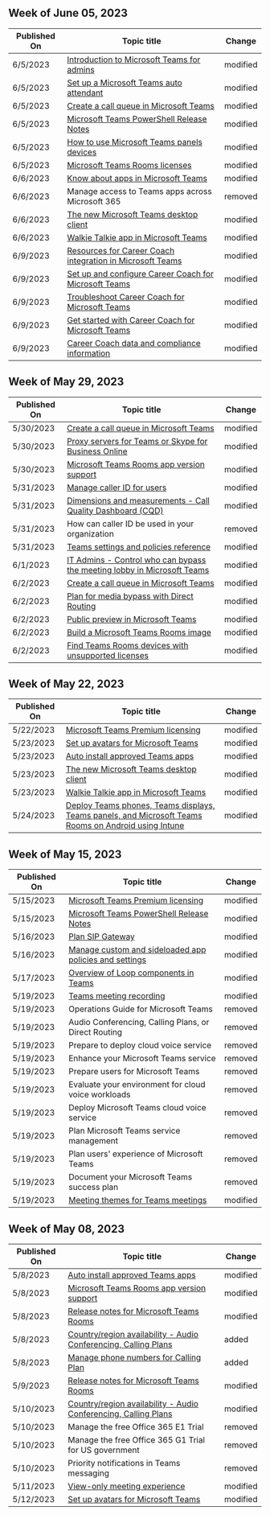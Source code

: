 <!-- This file is generated automatically each week. Changes made to this file will be overwritten.-->



## Week of June 05, 2023


| Published On |Topic title | Change |
|------|------------|--------|
| 6/5/2023 | [Introduction to Microsoft Teams for admins](/MicrosoftTeams/teams-overview) | modified |
| 6/5/2023 | [Set up a Microsoft Teams auto attendant](/MicrosoftTeams/create-a-phone-system-auto-attendant) | modified |
| 6/5/2023 | [Create a call queue in Microsoft Teams](/MicrosoftTeams/create-a-phone-system-call-queue) | modified |
| 6/5/2023 | [Microsoft Teams PowerShell Release Notes](/MicrosoftTeams/teams-powershell-release-notes) | modified |
| 6/5/2023 | [How to use Microsoft Teams panels devices](/MicrosoftTeams/devices/use-teams-panels) | modified |
| 6/5/2023 | [Microsoft Teams Rooms licenses](/MicrosoftTeams/rooms/rooms-licensing) | modified |
| 6/6/2023 | [Know about apps in Microsoft Teams](/MicrosoftTeams/apps-in-teams) | modified |
| 6/6/2023 | Manage access to Teams apps across Microsoft 365 | removed |
| 6/6/2023 | [The new Microsoft Teams desktop client](/MicrosoftTeams/new-teams-desktop-admin) | modified |
| 6/6/2023 | [Walkie Talkie app in Microsoft Teams](/MicrosoftTeams/walkie-talkie) | modified |
| 6/9/2023 | [Resources for Career Coach integration in Microsoft Teams](/MicrosoftTeams/career-coach-resources) | modified |
| 6/9/2023 | [Set up and configure Career Coach for Microsoft Teams](/MicrosoftTeams/career-coach-set-up-steps) | modified |
| 6/9/2023 | [Troubleshoot Career Coach for Microsoft Teams](/MicrosoftTeams/career-coach-troubleshoot) | modified |
| 6/9/2023 | [Get started with Career Coach for Microsoft Teams](/MicrosoftTeams/career-coach) | modified |
| 6/9/2023 | [Career Coach data and compliance information](/MicrosoftTeams/privacy-career-coach-data-compliance) | modified |


## Week of May 29, 2023


| Published On |Topic title | Change |
|------|------------|--------|
| 5/30/2023 | [Create a call queue in Microsoft Teams](/MicrosoftTeams/create-a-phone-system-call-queue) | modified |
| 5/30/2023 | [Proxy servers for Teams or Skype for Business Online](/MicrosoftTeams/proxy-servers-for-skype-for-business-online) | modified |
| 5/30/2023 | [Microsoft Teams Rooms app version support](/MicrosoftTeams/rooms/rooms-lifecycle-support) | modified |
| 5/31/2023 | [Manage caller ID for users](/MicrosoftTeams/caller-id-policies) | modified |
| 5/31/2023 | [Dimensions and measurements - Call Quality Dashboard (CQD)](/MicrosoftTeams/dimensions-and-measures-available-in-call-quality-dashboard) | modified |
| 5/31/2023 | How can caller ID be used in your organization | removed |
| 5/31/2023 | [Teams settings and policies reference](/MicrosoftTeams/settings-policies-reference) | modified |
| 6/1/2023 | [IT Admins - Control who can bypass the meeting lobby in Microsoft Teams](/MicrosoftTeams/who-can-bypass-meeting-lobby) | modified |
| 6/2/2023 | [Create a call queue in Microsoft Teams](/MicrosoftTeams/create-a-phone-system-call-queue) | modified |
| 6/2/2023 | [Plan for media bypass with Direct Routing](/MicrosoftTeams/direct-routing-plan-media-bypass) | modified |
| 6/2/2023 | [Public preview in Microsoft Teams](/MicrosoftTeams/public-preview-doc-updates) | modified |
| 6/2/2023 | [Build a Microsoft Teams Rooms image](/MicrosoftTeams/rooms/console) | modified |
| 6/2/2023 | [Find Teams Rooms devices with unsupported licenses](/MicrosoftTeams/rooms/license-check) | modified |


## Week of May 22, 2023


| Published On |Topic title | Change |
|------|------------|--------|
| 5/22/2023 | [Microsoft Teams Premium licensing](/MicrosoftTeams/teams-add-on-licensing/licensing-enhance-teams) | modified |
| 5/23/2023 | [Set up avatars for Microsoft Teams](/MicrosoftTeams/meeting-avatars) | modified |
| 5/23/2023 | [Auto install approved Teams apps](/MicrosoftTeams/auto-install-approved-apps) | modified |
| 5/23/2023 | [The new Microsoft Teams desktop client](/MicrosoftTeams/new-teams-desktop-admin) | modified |
| 5/23/2023 | [Walkie Talkie app in Microsoft Teams](/MicrosoftTeams/walkie-talkie) | modified |
| 5/24/2023 | [Deploy Teams phones, Teams displays, Teams panels, and Microsoft Teams Rooms on Android using Intune](/MicrosoftTeams/devices/phones-displays-deploy) | modified |


## Week of May 15, 2023


| Published On |Topic title | Change |
|------|------------|--------|
| 5/15/2023 | [Microsoft Teams Premium licensing](/MicrosoftTeams/teams-add-on-licensing/licensing-enhance-teams) | modified |
| 5/15/2023 | [Microsoft Teams PowerShell Release Notes](/MicrosoftTeams/teams-powershell-release-notes) | modified |
| 5/16/2023 | [Plan SIP Gateway](/MicrosoftTeams/sip-gateway-plan) | modified |
| 5/16/2023 | [Manage custom and sideloaded app policies and settings](/MicrosoftTeams/teams-custom-app-policies-and-settings) | modified |
| 5/17/2023 | [Overview of Loop components in Teams](/MicrosoftTeams/loop-components-in-teams) | modified |
| 5/19/2023 | [Teams meeting recording](/MicrosoftTeams/meeting-recording) | modified |
| 5/19/2023 | Operations Guide for Microsoft Teams | removed |
| 5/19/2023 | Audio Conferencing, Calling Plans, or Direct Routing | removed |
| 5/19/2023 | Prepare to deploy cloud voice service | removed |
| 5/19/2023 | Enhance your Microsoft Teams service | removed |
| 5/19/2023 | Prepare users for Microsoft Teams | removed |
| 5/19/2023 | Evaluate your environment for cloud voice workloads | removed |
| 5/19/2023 | Deploy Microsoft Teams cloud voice service | removed |
| 5/19/2023 | Plan Microsoft Teams service management | removed |
| 5/19/2023 | Plan users' experience of Microsoft Teams | removed |
| 5/19/2023 | Document your Microsoft Teams success plan | removed |
| 5/19/2023 | [Meeting themes for Teams meetings](/MicrosoftTeams/meeting-themes) | modified |


## Week of May 08, 2023


| Published On |Topic title | Change |
|------|------------|--------|
| 5/8/2023 | [Auto install approved Teams apps](/MicrosoftTeams/auto-install-approved-apps) | modified |
| 5/8/2023 | [Microsoft Teams Rooms app version support](/MicrosoftTeams/rooms/rooms-lifecycle-support) | modified |
| 5/8/2023 | [Release notes for Microsoft Teams Rooms](/MicrosoftTeams/rooms/rooms-release-note) | modified |
| 5/8/2023 | [Country/region availability - Audio Conferencing, Calling Plans](/MicrosoftTeams/calling-plan-overview) | added |
| 5/8/2023 | [Manage phone numbers for Calling Plan](/MicrosoftTeams/manage-phone-numbers-for-your-organization) | added |
| 5/9/2023 | [Release notes for Microsoft Teams Rooms](/MicrosoftTeams/rooms/rooms-release-note) | modified |
| 5/10/2023 | [Country/region availability - Audio Conferencing, Calling Plans](/MicrosoftTeams/calling-plan-overview) | modified |
| 5/10/2023 | Manage the free Office 365 E1 Trial | removed |
| 5/10/2023 | Manage the free Office 365 G1 Trial for US government | removed |
| 5/10/2023 | Priority notifications in Teams messaging | removed |
| 5/11/2023 | [View-only meeting experience](/MicrosoftTeams/view-only-meeting-experience) | modified |
| 5/12/2023 | [Set up avatars for Microsoft Teams](/MicrosoftTeams/meeting-avatars) | modified |
